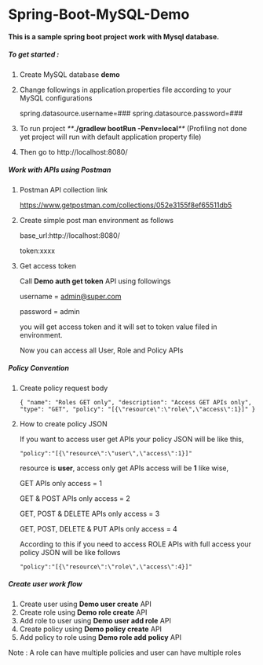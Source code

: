 # Spring-Boot-MySQL-Demo

#### This is a sample spring boot project work with Mysql database.

##### To get started :


1) Create MySQL database **demo**

2) Change followings in application.properties file according to your MySQL configurations

    spring.datasource.username=###
    spring.datasource.password=###
  
3) To run project _**_**./gradlew bootRun -Penv=local**_**_ (Profiling not 
done yet project will run with default 
application property file)

4) Then go to http://localhost:8080/



##### Work with APIs using Postman

1) Postman API collection link

    https://www.getpostman.com/collections/052e3155f8ef65511db5
    
2) Create simple post man environment as follows

    base_url:http://localhost:8080/
    
    token:xxxx
    
3) Get access token

    Call **Demo auth get token** API using followings
    
    username = admin@super.com
    
    password = admin
    
    you will get access token and it will set to
    token value filed in environment.
    
    Now you can access all User, Role and Policy APIs 
    



##### Policy Convention 

1)  Create policy request body

    `{
        "name": "Roles GET only",
        "description": "Access GET APIs only",
        "type": "GET",
        "policy": "[{\"resource\":\"role\",\"access\":1}]"
    }`

2) How to create policy JSON

    If you want to access user get APIs your policy JSON will be like this,
    
    `"policy":"[{\"resource\":\"user\",\"access\":1}]"`
    
    resource is **user**, access only get APIs access will be **1** like wise,
    
    GET APIs only access = 1
    
    GET & POST APIs only access = 2
    
    GET, POST & DELETE APIs only access = 3  
    
    GET, POST, DELETE & PUT APIs only access = 4
    
    According to this if you need to access ROLE APIs with full 
    access your policy JSON will be like follows
    
    `"policy":"[{\"resource\":\"role\",\"access\":4}]"`
    

##### Create user work flow

1) Create user using **Demo user create** API
2) Create role using **Demo role create** API
3) Add role to user using **Demo user add role** API
4) Create policy using **Demo policy create** API
5) Add policy to role using **Demo role add policy** API

Note : A role can have multiple policies and user can have multiple roles

